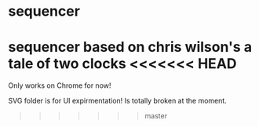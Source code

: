 # sequencer
sequencer based on chris wilson's a tale of two clocks
<<<<<<< HEAD
=======

Only works on Chrome for now! 

SVG folder is for UI expirmentation! Is totally broken at the moment. 
>>>>>>> master
